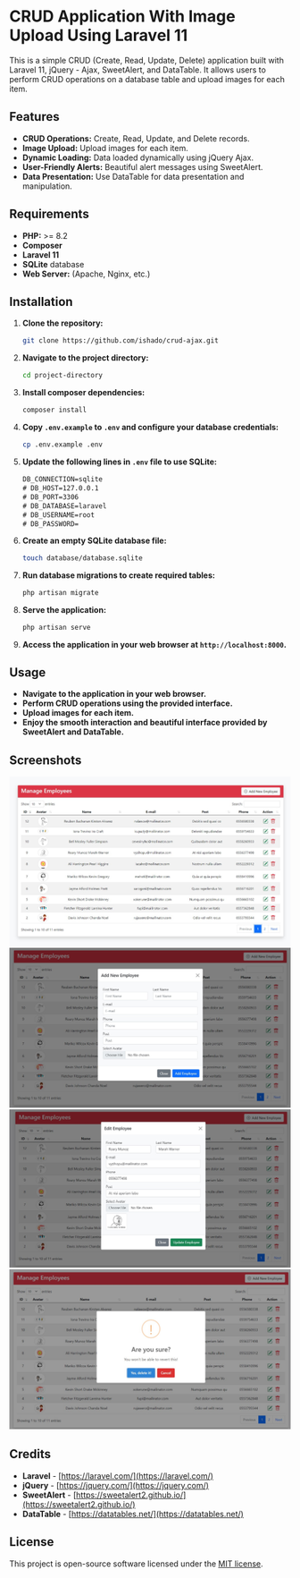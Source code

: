 # CRUD Application With Image Upload Using Laravel 11

This is a simple CRUD (Create, Read, Update, Delete) application built with Laravel 11, jQuery - Ajax, SweetAlert, and DataTable. It allows users to perform CRUD operations on a database table and upload images for each item.

## Features

- **CRUD Operations:** Create, Read, Update, and Delete records.
- **Image Upload:** Upload images for each item.
- **Dynamic Loading:** Data loaded dynamically using jQuery Ajax.
- **User-Friendly Alerts:** Beautiful alert messages using SweetAlert.
- **Data Presentation:** Use DataTable for data presentation and manipulation.

## Requirements

- **PHP:** >= 8.2
- **Composer**
- **Laravel 11**
- **SQLite** database
- **Web Server:** (Apache, Nginx, etc.)

## Installation

1. **Clone the repository:**

    ```bash
    git clone https://github.com/ishado/crud-ajax.git
    ```

2. **Navigate to the project directory:**

    ```bash
    cd project-directory
    ```

3. **Install composer dependencies:**

    ```bash
    composer install
    ```

4. **Copy `.env.example` to `.env` and configure your database credentials:**

    ```bash
    cp .env.example .env
    ```

5. **Update the following lines in `.env` file to use SQLite:**

    ```plaintext
    DB_CONNECTION=sqlite
    # DB_HOST=127.0.0.1
    # DB_PORT=3306
    # DB_DATABASE=laravel
    # DB_USERNAME=root
    # DB_PASSWORD=
    ```

6. **Create an empty SQLite database file:**

    ```bash
    touch database/database.sqlite
    ```

7. **Run database migrations to create required tables:**

    ```bash
    php artisan migrate
    ```

8. **Serve the application:**

    ```bash
    php artisan serve
    ```

9. **Access the application in your web browser at `http://localhost:8000`.**

## Usage

- **Navigate to the application in your web browser.**
- **Perform CRUD operations using the provided interface.**
- **Upload images for each item.**
- **Enjoy the smooth interaction and beautiful interface provided by SweetAlert and DataTable.**

## Screenshots

![Screenshot 1](_screenshot/screenshot_1.jpg)
![Screenshot 2](_screenshot/screenshot_2.jpg)
![Screenshot 3](_screenshot/screenshot_3.jpg)
![Screenshot 4](_screenshot/screenshot_4.jpg)

## Credits

- **Laravel** - [https://laravel.com/](https://laravel.com/)
- **jQuery** - [https://jquery.com/](https://jquery.com/)
- **SweetAlert** - [https://sweetalert2.github.io/](https://sweetalert2.github.io/)
- **DataTable** - [https://datatables.net/](https://datatables.net/)

## License

This project is open-source software licensed under the [MIT license](https://opensource.org/licenses/MIT).
